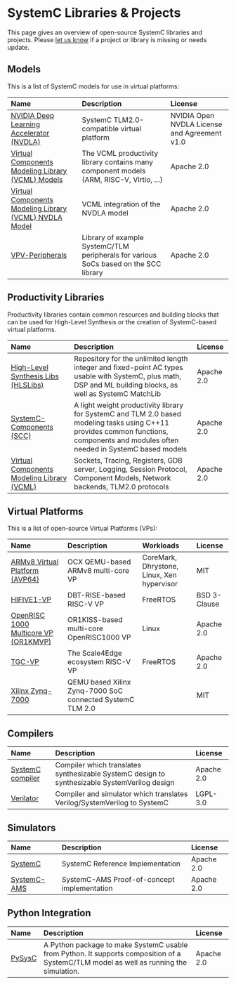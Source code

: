 # SystemC Libraries & Projects

This page gives an overview of open-source SystemC libraries and projects.
Please [let us know][1] if a project or library is missing or needs update.

## Models

This is a list of SystemC models for use in virtual platforms:

| Name             | Description                                                                             | License                                      |
| :--------------- | :-------------------------------------------------------------------------------------- | :------------------------------------------- |
| [NVIDIA Deep Learning Accelerator (NVDLA)][2] | SystemC TLM2.0-compatible virtual platform                 | NVIDIA Open NVDLA License and Agreement v1.0 |
| [Virtual Components Modeling Library (VCML) Models][3] | The VCML productivity library contains many component models (ARM, RISC-V, Virtio, ...) | Apache 2.0                                   |
| [Virtual Components Modeling Library (VCML) NVDLA Model][4]  | VCML integration of the NVDLA model                                                     | Apache 2.0                                   |
| [VPV-Peripherals][12]    | Library of example SystemC/TLM peripherals for various SoCs based on the SCC library    | Apache 2.0                                   |

## Productivity Libraries

Productivity libraries contain common resources and building blocks that can be used for High-Level Synthesis or the creation of SystemC-based virtual platforms. 

| Name                         | Description                                                                            | License                      |
|:---------------------------- | :------------------------------------------------------------------------------------- | :--------------------------- |
| [High-Level Synthesis Libs (HLSLibs)][13] | Repository for the unlimited length integer and fixed-point AC types usable with SystemC, plus math, DSP and ML building blocks, as well as SystemC MatchLib | Apache 2.0 |
| [SystemC-Components (SCC)][5] | A light weight productivity library for SystemC and TLM 2.0 based modeling tasks using C++11 provides common functions, components and modules often needed in SystemC based models | Apache 2.0 |
| [Virtual Components Modeling Library (VCML)][6]  | Sockets, Tracing, Registers, GDB server, Logging, Session Protocol, Component Models, Network backends, TLM2.0 protocols | Apache 2.0 |

## Virtual Platforms

This is a list of open-source Virtual Platforms (VPs):

| Name            | Description                              | Workloads                                  | License      |
| :-------------- | :--------------------------------------- | :----------------------------------------- | :----------- |
| [ARMv8 Virtual Platform (AVP64)][7]      | OCX QEMU-based ARMv8 multi-core VP       | CoreMark, Dhrystone, Linux, Xen hypervisor | MIT          |
| [HIFIVE1-VP][8] | DBT-RISE-based RISC-V VP                 | FreeRTOS                                   | BSD 3-Clause |
| [OpenRISC 1000 Multicore VP (OR1KMVP)][9]    | OR1KISS-based multi-core OpenRISC1000 VP | Linux                                      | Apache 2.0   |
| [TGC-VP][10]    | The Scale4Edge ecosystem RISC-V VP | FreeRTOS | Apache 2.0 |
| [Xilinx Zynq-7000][16] | QEMU based Xilinx Zynq-7000 SoC connected SystemC TLM 2.0  |  | MIT |

## Compilers

| Name       | Description                                                                                                              | License    |
| :--------- | :----------------------------------------------------------------------------------------------------------------------- | :--------- |
| [SystemC compiler][14] | Compiler which translates synthesizable SystemC design to synthesizable SystemVerilog design | Apache 2.0 |
| [Verilator][15] | Compiler and simulator which translates Verilog/SystemVerilog to SystemC | LGPL-3.0  |

## Simulators

| Name          | Description                               | License |
| :------------ | :---------------------------------------- | :------ |
| [SystemC][50] | SystemC Reference Implementation          | Apache 2.0 |
| [SystemC-AMS][51] | SystemC-AMS Proof-of-concept implementation | Apache 2.0 |

## Python Integration

| Name       | Description                                                                                                              | License    |
| :--------- | :----------------------------------------------------------------------------------------------------------------------- | :--------- |
| [PySysC][11] | A Python package to make SystemC usable from Python. It supports composition of a SystemC/TLM model as well as running the simulation. | Apache 2.0 |

[1]: https://github.com/accellera-official/systemc.org/issues
[2]: https://github.com/nvdla/vp
[3]: https://github.com/janweinstock/vcml/tree/master/src/vcml/models
[4]: https://github.com/aut0/vcml-nvdla
[5]: https://github.com/Minres/SystemC-Components
[6]: https://github.com/janweinstock/vcml
[7]: https://github.com/aut0/avp64
[8]: https://git.minres.com/VP/HIFIVE1-VP
[9]: https://github.com/janweinstock/or1kmvp
[10]: https://github.com/Minres/TGC-VP
[11]: https://github.com/accellera-official/PySysC
[12]: https://github.com/VP-Vibes/VPV-Peripherals
[13]: https://hlslibs.org/
[14]: https://github.com/intel/systemc-compiler
[15]: https://github.com/verilator/verilator
[16]: https://github.com/Xilinx/systemctlm-cosim-demo

[50]: https://www.accellera.org/images/downloads/standards/systemc/systemc-2.3.3.tar.gz
[51]: https://www.coseda-tech.com/systemc-ams-proof-of-concept
